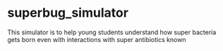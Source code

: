 # superbug_simulator
This simulator is to help young students understand how super bacteria gets born even with interactions with super antibiotics known
